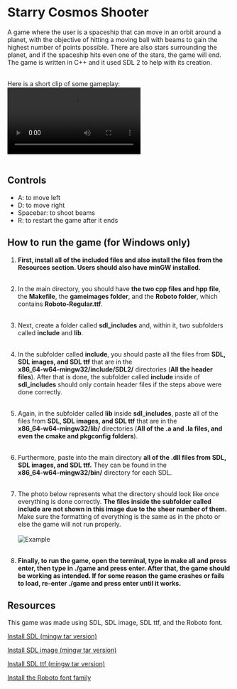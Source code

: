 # Starry Cosmos Shooter

A game where the user is a spaceship that can move in an orbit around a planet, with the objective of hitting a moving ball with beams to gain the highest number of points possible. 
There are also stars surrounding the planet, and if the spaceship hits even one of the stars, the game will end. The game is written in C++ and it used SDL 2 to help with its creation.
<br> <br>

Here is a short clip of some gameplay: <br>
<video src= "https://github.com/AA-n-d-y/space-shooter-game/assets/138430862/7506b326-26b2-4ac2-b362-97844f574591"> </video>
<br> <br>

## Controls

- A:          to move left
- D:          to move right
- Spacebar:   to shoot beams
- R:          to restart the game after it ends


## How to run the game (for Windows only)

1. **First, install all of the included files and also install the files from the Resources section. Users should also have minGW installed.** <br> <br>

2. In the main directory, you should have **the two cpp files and hpp file**, the **Makefile**, the **gameimages folder**,
   and the **Roboto folder**, which contains **Roboto-Regular.ttf**. <br> <br>
   
3. Next, create a folder called **sdl_includes** and, within it, two subfolders called **include** and **lib**. <br> <br>

4. In the subfolder called **include**, you should paste all the files from **SDL, SDL images, and SDL ttf** that are in the <br>
   **x86_64-w64-mingw32/include/SDL2/** directories (**All the header files**).
   After that is done, the subfolder called **include** inside of **sdl_includes** should only contain header files if the steps above were done correctly. <br> <br>
   
5. Again, in the subfolder called **lib** inside **sdl_includes**, paste all of the files from **SDL, SDL images, and SDL ttf** that are in the <br>
   **x86_64-w64-mingw32/lib/** directories
   (**All of the .a and .la files, and even the cmake and pkgconfig folders**). <br> <br>
   
6. Furthermore, paste into the main directory **all of the .dll files from SDL, SDL images, and SDL ttf.** They can be found in the <br>
   **x86_64-w64-mingw32/bin/** directory for each SDL. <br> <br>
   
7. The photo below represents what the directory should look like once everything is done correctly.
   **The files inside the subfolder called include are not shown in this image due to the sheer number of them.**
   Make sure the formatting of everything is the same as in the photo or else the game will not run properly. <br> <br>
   ![Example](https://github.com/AA-n-d-y/Personal-Projects/assets/138430862/3225ae34-8036-4693-bd72-b6884f90d12f) <br> <br>
   
8. **Finally, to run the game, open the terminal, type in make all and press enter, then type in ./game and press enter. After that, the game should be working as intended.
   If for some reason the game crashes or fails to load, re-enter ./game and press enter until it works.**


## Resources

This game was made using SDL, SDL image, SDL ttf, and the Roboto font. <br>

[Install SDL (mingw tar version)](https://github.com/libsdl-org/SDL/releases/tag/release-2.28.5) <br>

[Install SDL image (mingw tar version)](https://github.com/libsdl-org/SDL_image/releases) <br>

[Install SDL ttf (mingw tar version)](https://github.com/libsdl-org/SDL_ttf/releases) <br>

[Install the Roboto font family](https://fonts.google.com/specimen/Roboto)
